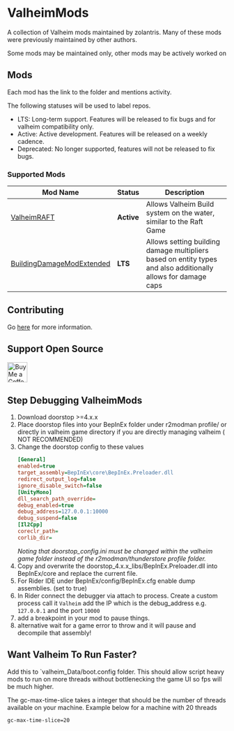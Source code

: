 # ValheimMods

A collection of Valheim mods maintained by zolantris. Many of these mods were
previously maintained by other authors.

Some mods may be maintained only, other mods may be actively worked on

## Mods

Each mod has the link to the folder and mentions activity.

The following statuses will be used to label repos.

- LTS: Long-term support. Features will be released to fix bugs and for valheim
  compatibility only.
- Active: Active development. Features will be released on a weekly cadence.
- Deprecated: No longer supported, features will not be released to fix bugs.

### Supported Mods

| Mod Name                                                   | Status     | Description                                                                                                   | 
|------------------------------------------------------------|------------|---------------------------------------------------------------------------------------------------------------|
| [ValheimRAFT][ValheimRAFT_Dir]                             | **Active** | Allows Valheim Build system on the water, similar to the Raft Game                                            |
| [BuildingDamageModExtended][BuildingDamageModExtended_Dir] | **LTS**    | Allows setting building damage multipliers based on entity types and also additionally allows for damage caps |

## Contributing

Go [here](docs/CONTRIBUTING.md) for more information.

## Support Open Source

<a href='https://ko-fi.com/zolantris' target='_blank'><img height='35' style='border:0px;height:46px;' src='https://az743702.vo.msecnd.net/cdn/kofi3.png?v=0' border='0' alt='Buy Me a Coffee at ko-fi.com'></a>

## Step Debugging ValheimMods

1. Download doorstop >=4.x.x
2. Place doorstop files into your BepInEx folder under r2modman profile/<name>
   or directly in valheim game directory if you are directly managing valheim (
   NOT RECOMMENDED)
3. Change the doorstop config to these values
    ```ini
    [General]
    enabled=true
    target_assembly=BepInEx\core\BepInEx.Preloader.dll
    redirect_output_log=false
    ignore_disable_switch=false
    [UnityMono]
    dll_search_path_override=
    debug_enabled=true
    debug_address=127.0.0.1:10000
    debug_suspend=false
    [Il2Cpp]
    coreclr_path=
    corlib_dir=
    ```
   _Noting that doorstop_config.ini must be changed within the valheim game
   folder
   instead of the r2modman/thunderstore profile folder._
4. Copy and overwrite the doorstop_4.x.x_libs/BepInEx.Preloader.dll into
   BepInEx/core and replace the current file.
5. For Rider IDE under BepInEx/config/BepInEx.cfg enable dump assemblies. (set
   to true)
6. In Rider connect the debugger via attach to process. Create a custom process
   call it `Valheim` add the IP which is the debug_address e.g. `127.0.0.1` and
   the port `10000`
7. add a breakpoint in your mod to pause things.
8. alternative wait for a game error to throw and it will pause and decompile
   that assembly!

## Want Valheim To Run Faster?

Add this to `valheim_Data/boot.config folder. This should allow script heavy
mods to run on more threads without bottlenecking the game UI so fps will be
much higher.

The gc-max-time-slice takes a integer that should be the number of threads
available on your machine. Example below for a machine with 20 threads

```
gc-max-time-slice=20
```

[ValheimRAFT_Dir]: src/ValheimRAFT

[BuildingDamageModExtended_Dir]: src/ValheimRAFT